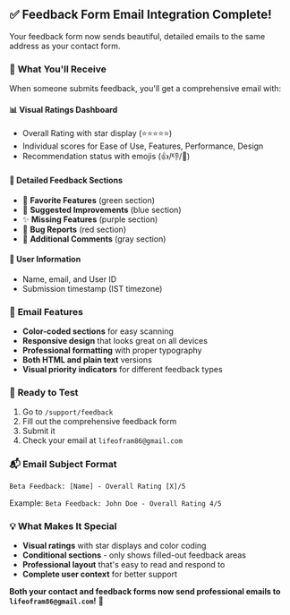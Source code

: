 ## ✅ **Feedback Form Email Integration Complete!**

Your feedback form now sends beautiful, detailed emails to the same address as your contact form.

### 📧 **What You'll Receive**

When someone submits feedback, you'll get a comprehensive email with:

#### 📊 **Visual Ratings Dashboard**
- Overall Rating with star display (⭐⭐⭐⭐⭐)
- Individual scores for Ease of Use, Features, Performance, Design
- Recommendation status with emojis (👍/👎/🤷)

#### 📝 **Detailed Feedback Sections**
- 💚 **Favorite Features** (green section)
- 🔧 **Suggested Improvements** (blue section) 
- ✨ **Missing Features** (purple section)
- 🐛 **Bug Reports** (red section)
- 💬 **Additional Comments** (gray section)

#### 👤 **User Information**
- Name, email, and User ID
- Submission timestamp (IST timezone)

### 🎨 **Email Features**
- **Color-coded sections** for easy scanning
- **Responsive design** that looks great on all devices
- **Professional formatting** with proper typography
- **Both HTML and plain text** versions
- **Visual priority indicators** for different feedback types

### 🚀 **Ready to Test**
1. Go to `/support/feedback`
2. Fill out the comprehensive feedback form
3. Submit it
4. Check your email at `lifeofram86@gmail.com`

### 📬 **Email Subject Format**
`Beta Feedback: [Name] - Overall Rating [X]/5`

Example: `Beta Feedback: John Doe - Overall Rating 4/5`

### 💡 **What Makes It Special**
- **Visual ratings** with star displays and color coding
- **Conditional sections** - only shows filled-out feedback areas
- **Professional layout** that's easy to read and respond to
- **Complete user context** for better support

**Both your contact and feedback forms now send professional emails to `lifeofram86@gmail.com`!** 🎉
